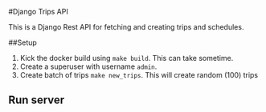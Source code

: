 #Django Trips API

This is a Django Rest API for fetching and creating trips and schedules.

##Setup
1. Kick the docker build using ``make build``. This can take sometime. 
2. Create a superuser with username `admin`.
3. Create batch of trips `make new_trips`. This will create random (100) trips


## Run server

